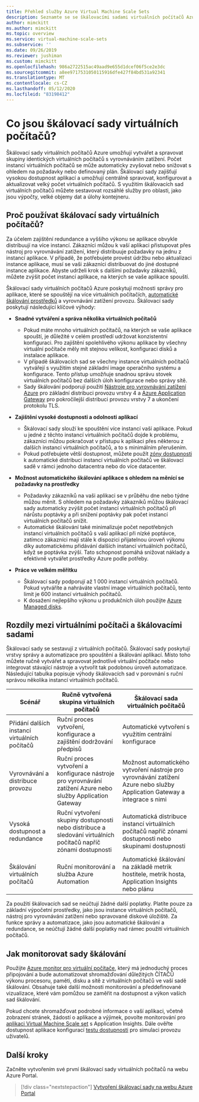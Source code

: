 ```yaml
---
title: Přehled služby Azure Virtual Machine Scale Sets
description: Seznamte se se škálovacími sadami virtuálních počítačů Azure a způsobem automatického škálování aplikací.
author: mimckitt
ms.author: mimckitt
ms.topic: overview
ms.service: virtual-machine-scale-sets
ms.subservice: ''
ms.date: 09/26/2019
ms.reviewer: jushiman
ms.custom: mimckitt
ms.openlocfilehash: 986a2722515ac49aad9e655d1dcef06f5ce2e3dc
ms.sourcegitcommit: a8ee9717531050115916dfe427f84bd531a92341
ms.translationtype: MT
ms.contentlocale: cs-CZ
ms.lasthandoff: 05/12/2020
ms.locfileid: "83198412"
---
```

# <a name="what-are-virtual-machine-scale-sets"></a>Co jsou škálovací sady virtuálních počítačů?
Škálovací sady virtuálních počítačů Azure umožňují vytvářet a spravovat skupiny identických virtuálních počítačů s vyrovnáváním zatížení. Počet instancí virtuálních počítačů se může automaticky zvyšovat nebo snižovat s ohledem na požadavky nebo definovaný plán. Škálovací sady zajišťují vysokou dostupnost aplikací a umožňují centrálně spravovat, konfigurovat a aktualizovat velký počet virtuálních počítačů. S využitím škálovacích sad virtuálních počítačů můžete sestavovat rozsáhlé služby pro oblasti, jako jsou výpočty, velké objemy dat a úlohy kontejneru.


## <a name="why-use-virtual-machine-scale-sets"></a>Proč používat škálovací sady virtuálních počítačů?
Za účelem zajištění redundance a vyššího výkonu se aplikace obvykle distribuují na více instancí. Zákazníci můžou k vaší aplikaci přistupovat přes nástroj pro vyrovnávání zatížení, který distribuuje požadavky na jednu z instancí aplikace. V případě, že potřebujete provést údržbu nebo aktualizaci instance aplikace, musí se vaši zákazníci distribuovat do jiné dostupné instance aplikace. Abyste udrželi krok s dalšími požadavky zákazníků, můžete zvýšit počet instancí aplikace, na kterých se vaše aplikace spouští.

Škálovací sady virtuálních počítačů Azure poskytují možnosti správy pro aplikace, které se spouštějí na více virtuálních počítačích, [automatické škálování prostředků](virtual-machine-scale-sets-autoscale-overview.md) a vyrovnávání zatížení provozu. Škálovací sady poskytují následující klíčové výhody:

- **Snadné vytváření a správa několika virtuálních počítačů**
    - Pokud máte mnoho virtuálních počítačů, na kterých se vaše aplikace spouští, je důležité v celém prostředí udržovat konzistentní konfiguraci. Pro zajištění spolehlivého výkonu aplikace by všechny virtuální počítače měly mít stejnou velikost, konfiguraci disků a instalace aplikace.
    - V případě škálovacích sad se všechny instance virtuálních počítačů vytvářejí s využitím stejné základní image operačního systému a konfigurace. Tento přístup umožňuje snadnou správu stovek virtuálních počítačů bez dalších úloh konfigurace nebo správy sítě.
    - Sady škálování podporují použití [Nástroje pro vyrovnávání zatížení Azure](../load-balancer/load-balancer-overview.md) pro základní distribuci provozu vrstvy 4 a [Azure Application Gateway](../application-gateway/application-gateway-introduction.md) pro pokročilejší distribuci provozu vrstvy 7 a ukončení protokolu TLS.

- **Zajištění vysoké dostupnosti a odolnosti aplikací**
    - Škálovací sady slouží ke spouštění více instancí vaší aplikace. Pokud u jedné z těchto instancí virtuálních počítačů dojde k problému, zákazníci můžou pokračovat v přístupu k aplikaci přes některou z dalších instancí virtuálních počítačů, a to s minimálním přerušením.
    - Pokud potřebujete větší dostupnost, můžete použít [zóny dostupnosti](../availability-zones/az-overview.md) k automatické distribuci instancí virtuálních počítačů ve škálovací sadě v rámci jednoho datacentra nebo do více datacenter.

- **Možnost automatického škálování aplikace s ohledem na měnící se požadavky na prostředky**
    - Požadavky zákazníků na vaši aplikaci se v průběhu dne nebo týdne můžou měnit. S ohledem na požadavky zákazníků můžou škálovací sady automaticky zvýšit počet instancí virtuálních počítačů při nárůstu poptávky a při snížení poptávky pak počet instancí virtuálních počítačů snížit.
    - Automatické škálování také minimalizuje počet nepotřebných instancí virtuálních počítačů s vaší aplikací při nízké poptávce, zatímco zákazníci mají stále k dispozici přijatelnou úroveň výkonu díky automatickému přidávání dalších instancí virtuálních počítačů, když se poptávka zvýší. Tato schopnost pomáhá snižovat náklady a efektivně vytvářet prostředky Azure podle potřeby.

- **Práce ve velkém měřítku**
    - Škálovací sady podporují až 1 000 instancí virtuálních počítačů. Pokud vytváříte a nahráváte vlastní image virtuálních počítačů, tento limit je 600 instancí virtuálních počítačů.
    - K dosažení nejlepšího výkonu u produkčních úloh použijte [Azure Managed disks](../virtual-machines/windows/managed-disks-overview.md).


## <a name="differences-between-virtual-machines-and-scale-sets"></a>Rozdíly mezi virtuálními počítači a škálovacími sadami
Škálovací sady se sestavují z virtuálních počítačů. Škálovací sady poskytují vrstvy správy a automatizace pro spouštění a škálování aplikací. Místo toho můžete ručně vytvářet a spravovat jednotlivé virtuální počítače nebo integrovat stávající nástroje a vytvořit tak podobnou úroveň automatizace. Následující tabulka popisuje výhody škálovacích sad v porovnání s ruční správou několika instancí virtuálních počítačů.

| Scénář                           | Ručně vytvořená skupina virtuálních počítačů                                                                    | Škálovací sada virtuálních počítačů |
|------------------------------------|----------------------------------------------------------------------------------------|---------------------------|
| Přidání dalších instancí virtuálních počítačů        | Ruční proces vytvoření, konfigurace a zajištění dodržování předpisů                             | Automatické vytvoření s využitím centrální konfigurace |
| Vyrovnávání a distribuce provozu | Ruční proces vytvoření a konfigurace nástroje pro vyrovnávání zatížení Azure nebo služby Application Gateway      | Možnost automatického vytvoření nástroje pro vyrovnávání zatížení Azure nebo služby Application Gateway a integrace s nimi |
| Vysoká dostupnost a redundance   | Ruční vytvoření skupiny dostupnosti nebo distribuce a sledování virtuálních počítačů napříč zónami dostupnosti | Automatická distribuce instancí virtuálních počítačů napříč zónami dostupnosti nebo skupinami dostupnosti |
| Škálování virtuálních počítačů                     | Ruční monitorování a služba Azure Automation                                                 | Automatické škálování na základě metrik hostitele, metrik hosta, Application Insights nebo plánu |

Za použití škálovacích sad se neúčtují žádné další poplatky. Platíte pouze za základní výpočetní prostředky, jako jsou instance virtuálních počítačů, nástroj pro vyrovnávání zatížení nebo spravované diskové úložiště. Za funkce správy a automatizace, jako jsou automatické škálování a redundance, se neúčtují žádné další poplatky nad rámec použití virtuálních počítačů.

## <a name="how-to-monitor-your-scale-sets"></a>Jak monitorovat sady škálování

Použijte [Azure monitor pro virtuální počítače](../azure-monitor/insights/vminsights-overview.md), který má jednoduchý proces připojování a bude automatizovat shromažďování důležitých ČÍTAČŮ výkonu procesoru, paměti, disku a sítě z virtuálních počítačů ve vaší sadě škálování. Obsahuje také další možnosti monitorování a předdefinované vizualizace, které vám pomůžou se zaměřit na dostupnost a výkon vašich sad škálování.

Pokud chcete shromažďovat podrobné informace o vaší aplikaci, včetně zobrazení stránek, žádostí o aplikace a výjimek, povolte monitorování pro [aplikaci Virtual Machine Scale set](../azure-monitor/app/azure-vm-vmss-apps.md) s Application Insights. Dále ověřte dostupnost aplikace konfigurací [testu dostupnosti](../azure-monitor/app/monitor-web-app-availability.md) pro simulaci provozu uživatelů.

## <a name="next-steps"></a>Další kroky
Začněte vytvořením své první škálovací sady virtuálních počítačů na webu Azure Portal.

> [!div class="nextstepaction"]
> [Vytvoření škálovací sady na webu Azure Portal](quick-create-portal.md)
